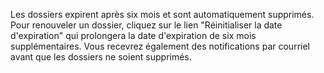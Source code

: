 Les dossiers expirent après six mois et sont automatiquement supprimés. Pour renouveler un dossier, cliquez sur le lien "Réinitialiser la date d'expiration" qui prolongera la date d'expiration de six mois supplémentaires. Vous recevrez également des notifications par courriel avant que les dossiers ne soient supprimés. 
